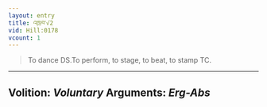 ```yaml
---
layout: entry
title: འཁྲབ་√2
vid: Hill:0178
vcount: 1
---
```

> To dance DS\.To perform, to stage, to beat, to stamp TC\.

---
Volition: _Voluntary_
Arguments: _Erg-Abs_
---

